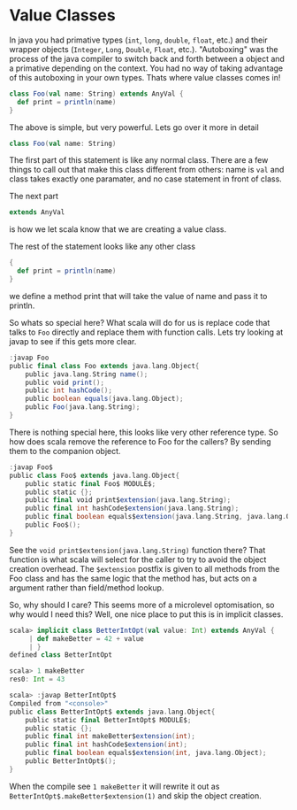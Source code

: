 # Value Classes

In java you had primative types (`int`, `long`, `double`, `float`, etc.) and their wrapper objects (`Integer`, `Long`, `Double`, `Float`, etc.).  "Autoboxing" was the process of the java compiler to switch back and forth between a object and a primative depending on the context.  You had no way of taking advantage of this autoboxing in your own types.  Thats where value classes comes in!

```scala
class Foo(val name: String) extends AnyVal {
  def print = println(name)
}
```

The above is simple, but very powerful.  Lets go over it more in detail

```scala
class Foo(val name: String)
```
The first part of this statement is like any normal class.  There are a few things to call out that make this class different from others: name is `val` and class takes exactly one paramater, and no case statement in front of class.

The next part

```scala
extends AnyVal
```
is how we let scala know that we are creating a value class.

The rest of the statement looks like any other class

```scala
{
  def print = println(name)
}
```
we define a method print that will take the value of name and pass it to println.

So whats so special here?  What scala will do for us is replace code that talks to `Foo` directly and replace them with function calls.  Lets try looking at javap to see if this gets more clear.

```scala
:javap Foo
public final class Foo extends java.lang.Object{
    public java.lang.String name();
    public void print();
    public int hashCode();
    public boolean equals(java.lang.Object);
    public Foo(java.lang.String);
}
```
There is nothing special here, this looks like very other reference type.  So how does scala remove the reference to Foo for the callers?  By sending them to the companion object.

```scala
:javap Foo$
public class Foo$ extends java.lang.Object{
    public static final Foo$ MODULE$;
    public static {};
    public final void print$extension(java.lang.String);
    public final int hashCode$extension(java.lang.String);
    public final boolean equals$extension(java.lang.String, java.lang.Object);
    public Foo$();
}
```
See the `void print$extension(java.lang.String)` function there?  That function is what scala will select for the caller to try to avoid the object creation overhead.  The `$extension` postfix is given to all methods from the Foo class and has the same logic that the method has, but acts on a argument rather than field/method lookup.

So, why should I care?  This seems more of a microlevel optomisation, so why would I need this?  Well, one nice place to put this is in implicit classes.

```scala
scala> implicit class BetterIntOpt(val value: Int) extends AnyVal {
     | def makeBetter = 42 + value
     | }
defined class BetterIntOpt

scala> 1 makeBetter
res0: Int = 43

scala> :javap BetterIntOpt$
Compiled from "<console>"
public class BetterIntOpt$ extends java.lang.Object{
    public static final BetterIntOpt$ MODULE$;
    public static {};
    public final int makeBetter$extension(int);
    public final int hashCode$extension(int);
    public final boolean equals$extension(int, java.lang.Object);
    public BetterIntOpt$();
}
```

When the compile see `1 makeBetter` it will rewrite it out as `BetterIntOpt$.makeBetter$extension(1)` and skip the object creation.
